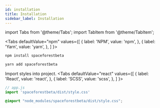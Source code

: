 ```yaml
---
id: installation
title: Installation
sidebar_label: Installation
---
```

import Tabs from '@theme/Tabs';
import TabItem from '@theme/TabItem';

<Tabs
  defaultValue="npm"
  values={[
    { label: 'NPM', value: 'npm', },
    { label: 'Yarn', value: 'yarn', },
  ]
}>
  <TabItem value="npm">

  ```bash
  npm install spaceforestbeta
  ```

  </TabItem>
  <TabItem value="yarn">

  ```bash
  yarn add spaceforestbeta
  ```

  </TabItem>
</Tabs>


Import styles into project.
<Tabs
  defaultValue="react"
  values={[
    { label: 'React', value: 'react', },
    { label: 'SCSS', value: 'scss', },
  ]
}>
  <TabItem value="react">

  ```js
  // app.js
  import 'spaceforestbeta/dist/style.css'
  ```

  </TabItem>
  <TabItem value="scss">

  ```scss
  @import "node_modules/spaceforestbeta/dist/style.css";
  ```

  </TabItem>
</Tabs>
